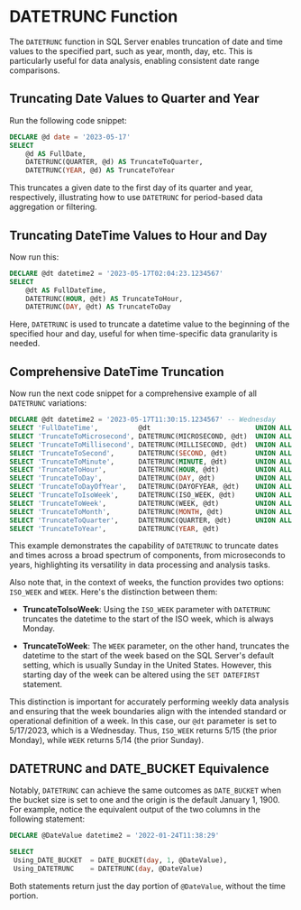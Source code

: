# DATETRUNC Function

The `DATETRUNC` function in SQL Server enables truncation of date and time values to the specified part, such as year, month, day, etc. This is particularly useful for data analysis, enabling consistent date range comparisons.

## Truncating Date Values to Quarter and Year

Run the following code snippet:

```sql
DECLARE @d date = '2023-05-17'
SELECT
    @d AS FullDate,
    DATETRUNC(QUARTER, @d) AS TruncateToQuarter,
    DATETRUNC(YEAR, @d) AS TruncateToYear
```

This truncates a given date to the first day of its quarter and year, respectively, illustrating how to use `DATETRUNC` for period-based data aggregation or filtering.

## Truncating DateTime Values to Hour and Day

Now run this:

```sql
DECLARE @dt datetime2 = '2023-05-17T02:04:23.1234567'
SELECT
    @dt AS FullDateTime,
    DATETRUNC(HOUR, @dt) AS TruncateToHour,
    DATETRUNC(DAY, @dt) AS TruncateToDay
```

Here, `DATETRUNC` is used to truncate a datetime value to the beginning of the specified hour and day, useful for when time-specific data granularity is needed.

## Comprehensive DateTime Truncation

Now run the next code snippet for a comprehensive example of all `DATETRUNC` variations:

```sql
DECLARE @dt datetime2 = '2023-05-17T11:30:15.1234567' -- Wednesday
SELECT 'FullDateTime',          @dt                          UNION ALL
SELECT 'TruncateToMicrosecond', DATETRUNC(MICROSECOND, @dt)  UNION ALL
SELECT 'TruncateToMillisecond', DATETRUNC(MILLISECOND, @dt)  UNION ALL
SELECT 'TruncateToSecond',      DATETRUNC(SECOND, @dt)       UNION ALL
SELECT 'TruncateToMinute',      DATETRUNC(MINUTE, @dt)       UNION ALL
SELECT 'TruncateToHour',        DATETRUNC(HOUR, @dt)         UNION ALL
SELECT 'TruncateToDay',         DATETRUNC(DAY, @dt)          UNION ALL
SELECT 'TruncateToDayOfYear',   DATETRUNC(DAYOFYEAR, @dt)    UNION ALL
SELECT 'TruncateToIsoWeek',     DATETRUNC(ISO_WEEK, @dt)     UNION ALL	-- Week starts on Monday
SELECT 'TruncateToWeek',        DATETRUNC(WEEK, @dt)         UNION ALL	-- Week starts on Sunday by default; can override with SET DATEFIRST
SELECT 'TruncateToMonth',       DATETRUNC(MONTH, @dt)        UNION ALL
SELECT 'TruncateToQuarter',     DATETRUNC(QUARTER, @dt)      UNION ALL
SELECT 'TruncateToYear',        DATETRUNC(YEAR, @dt)
```

This example demonstrates the capability of `DATETRUNC` to truncate dates and times across a broad spectrum of components, from microseconds to years, highlighting its versatility in data processing and analysis tasks.

Also note that, in the context of weeks, the function provides two options: `ISO_WEEK` and `WEEK`. Here's the distinction between them:

- **TruncateToIsoWeek**: Using the `ISO_WEEK` parameter with `DATETRUNC` truncates the datetime to the start of the ISO week, which is always Monday.

- **TruncateToWeek**: The `WEEK` parameter, on the other hand, truncates the datetime to the start of the week based on the SQL Server's default setting, which is usually Sunday in the United States. However, this starting day of the week can be altered using the `SET DATEFIRST` statement.

This distinction is important for accurately performing weekly data analysis and ensuring that the week boundaries align with the intended standard or operational definition of a week. In this case, our `@dt` parameter is set to 5/17/2023, which is a Wednesday. Thus, `ISO_WEEK` returns 5/15 (the prior Monday), while `WEEK` returns 5/14 (the prior Sunday).

## DATETRUNC and DATE_BUCKET Equivalence

Notably, `DATETRUNC` can achieve the same outcomes as `DATE_BUCKET` when the bucket size is set to one and the origin is the default January 1, 1900. For example, notice the equivalent output of the two columns in the following statement:

```sql
DECLARE @DateValue datetime2 = '2022-01-24T11:38:29'

SELECT
 Using_DATE_BUCKET  = DATE_BUCKET(day, 1, @DateValue),
 Using_DATETRUNC    = DATETRUNC(day, @DateValue)
```

Both statements return just the day portion of `@DateValue`, without the time portion.
